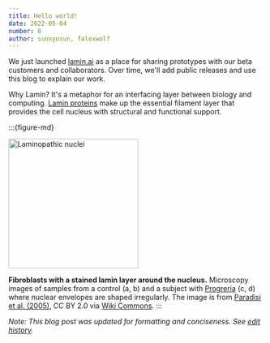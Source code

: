 ```yaml
---
title: Hello world!
date: 2022-05-04
number: 0
author: sunnyosun, falexwolf
---
```


We just launched [lamin.ai](https://lamin.ai) as a place for sharing prototypes with our beta customers and collaborators.
Over time, we'll add public releases and use this blog to explain our work.

Why Lamin? It's a metaphor for an interfacing layer between biology and computing.
[Lamin proteins](https://en.wikipedia.org/wiki/Lamin) make up the essential filament layer that provides the cell nucleus with structural and functional support.

:::{figure-md}

<img width="256" alt="Laminopathic nuclei" src="https://upload.wikimedia.org/wikipedia/commons/2/28/Laminopathic_nuclei.jpg">

**Fibroblasts with a stained lamin layer around the nucleus.** Microscopy images of samples from a control (a, b) and a subject with [Progreria](https://en.wikipedia.org/wiki/Progeria) (c, d) where nuclear envelopes are shaped irregularly. The image is from [Paradisi et al. (2005)](https://doi.org/10.1186/1471-2121-6-27), CC BY 2.0 via [Wiki Commons](https://commons.wikimedia.org/wiki/File:Laminopathic_nuclei.jpg).
:::

_Note: This blog post was updated for formatting and conciseness. See [edit history](https://github.com/laminlabs/legacy-lamin-blog/commits/main/2022/hello.md)._
